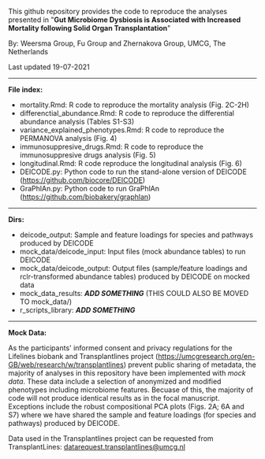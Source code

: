 This github repository provides the code to reproduce the analyses presented in "**Gut Microbiome Dysbiosis is Associated with Increased Mortality following Solid Organ Transplantation**"

By: Weersma Group, Fu Group and Zhernakova Group, UMCG, The Netherlands

Last updated 19-07-2021

----------------------------------------------------------------------------------------------------------------------
**File index:**
* mortality.Rmd: R code to reproduce the mortality analysis (Fig. 2C-2H) 
* differenctial_abundance.Rmd: R code to reproduce the differential abundance analysis (Tables S1-S3)
* variance_explained_phenotypes.Rmd: R code to reproduce the PERMANOVA analysis (Fig. 4)
* immunosuppresive_drugs.Rmd: R code to reproduce the immunosuppresive drugs analysis (Fig. 5)
* longitudinal.Rmd: R code reproduce the longitudinal analysis (Fig. 6)
* DEICODE.py: Python code to run the stand-alone version of DEICODE (https://github.com/biocore/DEICODE)
* GraPhlAn.py: Python code to run GraPhlAn (https://github.com/biobakery/graphlan) 

----------------------------------------------------------------------------------------------------------------------
**Dirs:**
* deicode_output: Sample and feature loadings for species and pathways produced by DEICODE 
* mock_data/deicode_input: Input files (mock abundance tables) to run DEICODE
* mock_data/deicode_output: Output files (sample/feature loadings and rclr-transformed abundance tables) produced by DEICODE on mocked data
* mock_data_results: ***ADD SOMETHING*** (THIS COULD ALSO BE MOVED TO mock_data/)
* r_scripts_library: ***ADD SOMETHING***
----------------------------------------------------------------------------------------------------------------------
**Mock Data:**

As the participants' informed consent and privacy regulations for the Lifelines biobank and Transplantlines project (https://umcgresearch.org/en-GB/web/research/w/transplantlines) prevent public sharing of metadata, the majority of analyses in this repository have been implemented with *mock data*. These data include a selection of anonymized and modified phenotypes including microbiome features. Becuase of this, the majority of code will not produce identical results as in the focal manuscript. Exceptions include the robust compositional PCA plots (Figs. 2A; 6A and S7) where we have shared the sample and feature loadings (for species and pathways) produced by DEICODE.     

Data used in the Transplantlines project can be requested from TransplantLines: datarequest.transplantlines@umcg.nl

